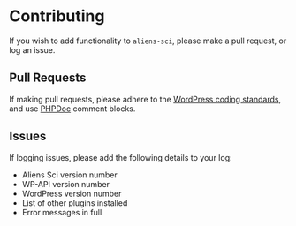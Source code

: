 # Contributing

If you wish to add functionality to `aliens-sci`, please make a pull request, or log an issue.

## Pull Requests

If making pull requests, please adhere to the [WordPress coding standards](https://codex.wordpress.org/WordPress_Coding_Standards), and use [PHPDoc](http://www.phpdoc.org/) comment blocks.

## Issues

If logging issues, please add the following details to your log:

- Aliens Sci version number
- WP-API version number
- WordPress version number
- List of other plugins installed
- Error messages in full
